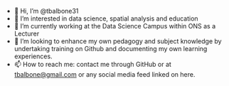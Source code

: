 - 👋 Hi, I’m @tbalbone31
- 👀 I’m interested in data science, spatial analysis and education
- 🌱 I’m currently working at the Data Science Campus within ONS as a Lecturer
- 💞️ I’m looking to enhance my own pedagogy and subject knowledge by undertaking training on Github and documenting my own learning experiences.
- 📫 How to reach me: contact me through GitHub or at tbalbone@gmail.com or any social media feed linked on here.

<!---
tbalbone31/tbalbone31 is a ✨ special ✨ repository because its `README.md` (this file) appears on your GitHub profile.
You can click the Preview link to take a look at your changes.
--->
